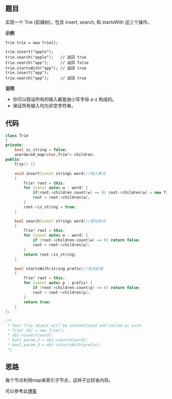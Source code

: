 ## 题目
实现一个 Trie (前缀树)，包含 insert, search, 和 startsWith 这三个操作。

**示例**
```
Trie trie = new Trie();

trie.insert("apple");
trie.search("apple");   // 返回 true
trie.search("app");     // 返回 false
trie.startsWith("app"); // 返回 true
trie.insert("app");   
trie.search("app");     // 返回 true
```

**说明**
* 你可以假设所有的输入都是由小写字母 a-z 构成的。
* 保证所有输入均为非空字符串。

## 代码
```C++
class Trie
{
private:
	bool is_string = false;
    unordered_map<char,Trie*> children;
public:
	Trie() {}

	void insert(const string& word)//插入单词
	{
		Trie* root = this;
		for (const auto& w : word) {
            if(root->children.count(w) == 0) root->children[w] = new Trie();
			root = root->children[w];
		}
		root->is_string = true;
	}

	bool search(const string& word)//查找单词
	{
		Trie* root = this;
		for (const auto& w : word) {
			if (root->children.count(w) == 0) return false;
			root = root->children[w];
		}
		return root->is_string;
	}

	bool startsWith(string prefix)//查找前缀
	{
		Trie* root = this;
		for (const auto& p : prefix) {
			if (root->children.count(p) == 0) return false;
			root = root->children[p];
		}
		return true;
	}
};

/**
 * Your Trie object will be instantiated and called as such:
 * Trie* obj = new Trie();
 * obj->insert(word);
 * bool param_2 = obj->search(word);
 * bool param_3 = obj->startsWith(prefix);
 */
```
## 思路

每个节点利用map来索引子节点，这样子比较省内存。

可以参考此[博客](https://leetcode-cn.com/problems/implement-trie-prefix-tree/solution/shi-xian-trie-qian-zhui-shu-by-leetcode/)